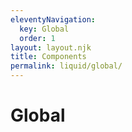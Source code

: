 ```yaml
---
eleventyNavigation:
  key: Global
  order: 1
layout: layout.njk
title: Components
permalink: liquid/global/
---
```


# Global
